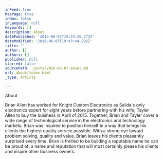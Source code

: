 ```yaml
---
inFeed: true
hasPage: true
inNav: false
inLanguage: null
keywords: []
description: About
datePublished: '2016-06-07T19:44:35.773Z'
dateModified: '2016-06-07T19:43:44.292Z'
title: ''
author: []
authors: []
publisher: null
starred: false
sourcePath: _posts/2016-06-07-about.md
url: about/index.html
_type: Article

---
```

About

Brian Allen has worked for Knight Custom Electronics as Salida's only electronics expert for eight years before partnering with his wife, Tayler Allen to buy the business in April of 2015\. Together, Brian and Tayler cover a wide range of technological service in the electronics and technology markets. Brian was inspired to position himself in a way that brings his clients the highest quality service possible. With a strong eye toward problem solving, quality and value, Brian leaves his clients pleasantly surprised every time. Brian is thrilled to be building a reputable name he can be proud of; a name and reputation that will most certainly please his clients and inspire other business owners.